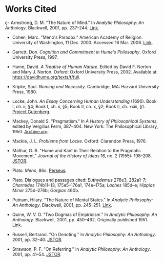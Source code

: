 # Works Cited

ç- Armstrong, D. M. "The Nature of Mind." In *Analytic Philosophy: An Anthology*. Blackwell, 2001, pp. 237–244. [Link](https://www.uv.es/~fores/programa/ArmstrongTheNatureOfMind.pdf).

- Cohen, Marc. "Meno's Paradox." American Academy of Religion. University of Washington, 11 Dec. 2000. Accessed 16 Mar. 2006. [Link](http://www.aarweb.org/syllabus/syllabi/c/cohen/phil320/menopar.htm).

- Garrett, Don. *Cognition and Commitment in Hume's Philosophy*. Oxford University Press, 1997.

- Hume, David. *A Treatise of Human Nature*. Edited by David F. Norton and Mary J. Norton. Oxford: Oxford University Press, 2002. Available at: <https://davidhume.org/texts/t/full>.

- Kripke, Saul. *Naming and Necessity*. Cambridge, MA: Harvard University Press, 1980.

- Locke, John. *An Essay Concerning Human Understanding* (1690). Book I, ch. ii, §4; Book I, ch. ii, §5; Book II, ch. x, §2; Book II, ch. xxiii, §1. [Project Gutenberg](https://www.gutenberg.org/ebooks/10615).

- Mackey, Donald S. "Pragmatism." In *A History of Philosophical Systems*, edited by Vergilius Ferm, 387–404. New York: The Philosophical Library, 1950. [Archive.org](https://archive.org/details/in.ernet.dli.2015.279384).

- Mackie, J. L. *Problems from Locke*. Oxford: Clarendon Press, 1976.

- Mathur, G. B. "Hume and Kant in Their Relation to the Pragmatic Movement." *Journal of the History of Ideas* 16, no. 2 (1955): 198–208. [JSTOR](https://www.jstor.org/stable/2707682).

- Plato. *Meno*, 86c. [Perseus](https://www.perseus.tufts.edu/hopper/text?doc=plat.+meno+86c).

- Plato. Dialogues and passages cited: *Euthydemus* 278e3, 282a1–7; *Charmides* 174b11–13, 175e5–176a1, 174e–175a; *Laches* 185d–e; *Hippias Minor* 275d–276b; *Gorgias* 460b.

- Putnam, Hilary. "The Nature of Mental States." In *Analytic Philosophy: An Anthology*. Blackwell, 2001, pp. 245–251. [Link](https://www.sfu.ca/~jjwaite/putnam.pdf).

- Quine, W. V. O. "Two Dogmas of Empiricism." In *Analytic Philosophy: An Anthology*. Blackwell, 2001, pp. 450–462. Originally published 1951. [Link](https://www.ditext.com/quine/quine.html).

- Russell, Bertrand. "On Denoting." In *Analytic Philosophy: An Anthology*. 2001, pp. 32–40. [JSTOR](https://www.jstor.org/stable/2248381).

- Strawson, P. F. "On Referring." In *Analytic Philosophy: An Anthology*. 2001, pp. 41–54. [JSTOR](https://www.jstor.org/stable/2251176).

